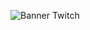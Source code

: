 ![Banner Twitch](https://static-cdn.jtvnw.net/jtv_user_pictures/91236a6a-b3e3-4144-bfac-a7dae278ce23-channel_offline_image-1920x1080.png)
